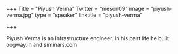 +++
Title = "Piyush Verma"
Twitter = "meson09"
image = "piyush-verma.jpg"
type = "speaker"
linktitle = "piyush-verma"

+++

Piyush Verma is an Infrastructure engineer. In his past life he built oogway.in and siminars.com
